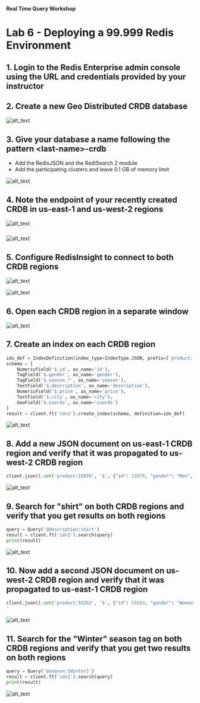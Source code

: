 <!-- IaaS AWS Terraform Version with A-A Redis Search -->

**Real Time Query Workshop**

# Lab 6 - Deploying a 99.999 Redis Environment

## 1. Login to the Redis Enterprise admin console using the URL and credentials provided by your instructor

## 2. Create a new Geo Distributed CRDB database

![alt_text](images/image1.png "image_tooltip")

## 3. Give your database a name following the pattern &lt;last-name>-crdb

* Add the RedisJSON and the RediSearch 2 module
* Add the participating clusters and leave 0.1 GB of memory limit

![alt_text](images/image2.png "image_tooltip")

## 4. Note the endpoint of your recently created CRDB in us-east-1 and us-west-2 regions

![alt_text](images/image3.png "image_tooltip")

#####

![alt_text](images/image4.png "image_tooltip")

## 5. Configure RedisInsight to connect to both CRDB regions

![alt_text](images/image5.png "image_tooltip")

![alt_text](images/image6.png "image_tooltip")

## 6. Open each CRDB region in a separate window

![alt_text](images/image7.png "image_tooltip")

## 7. Create an index on each CRDB region

```python
idx_def = IndexDefinition(index_type=IndexType.JSON, prefix=['product:'])
schema = [
    NumericField('$.id', as_name='id'),
    TagField('$.gender', as_name='gender'),
    TagField('$.season.*', as_name='season'),
    TextField('$.description', as_name='description'),
    NumericField('$.price', as_name='price'),
    TextField('$.city', as_name='city'),
    GeoField('$.coords', as_name='coords')
]
result = client.ft('idx1').create_index(schema, definition=idx_def)
```

![alt_text](images/image8.png "image_tooltip")

## 8. Add a new JSON document on us-east-1 CRDB region and verify that it was propagated to us-west-2 CRDB region

```python
client.json().set('product:15970', '$', {"id": 15970, "gender": "Men", "season":["Fall", "Winter"], "description": "Turtle Check Men Navy Blue Shirt", "price": 34.95, "city": "Boston", "coords": "-71.057083, 42.361145"})
```

![alt_text](images/image9.png "image_tooltip")

## 9. Search for "shirt" on both CRDB regions and verify that you get results on both regions

```python
query = Query('@description:shirt')
result = client.ft('idx1').search(query)
print(result)
```

![alt_text](images/image10.png "image_tooltip")

## 10. Now add a second JSON document on us-west-2 CRDB region and verify that it was propagated to us-east-1 CRDB region

```python
client.json().set('product:59263', '$', {"id": 59263, "gender": "Women", "season":["Fall", "Winter", "Spring", "Summer"],"description": "Titan Women Silver Watch", "price": 129.99, "city": "Dallas", "coords": "-96.808891, 32.779167"})
'
```

![alt_text](images/image11.png "image_tooltip")

## 11. Search for the "Winter" season tag on both CRDB regions and verify that you get two results on both regions

```python
query = Query('@season:{Winter}')
result = client.ft('idx1').search(query)
print(result)
```

![alt_text](images/image12.png "image_tooltip")
